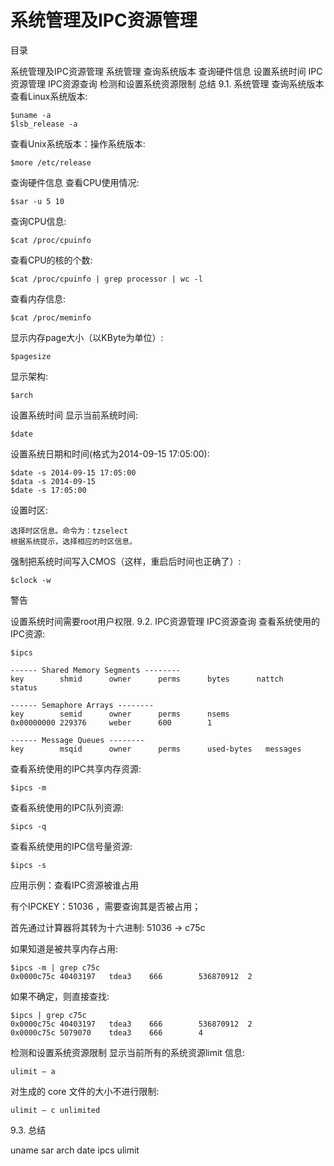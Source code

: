 # 系统管理及IPC资源管理
目录

系统管理及IPC资源管理
系统管理
查询系统版本
查询硬件信息
设置系统时间
IPC资源管理
IPC资源查询
检测和设置系统资源限制
总结
9.1. 系统管理
查询系统版本
查看Linux系统版本:

```
$uname -a
$lsb_release -a
```

查看Unix系统版本：操作系统版本:

```
$more /etc/release
```

查询硬件信息
查看CPU使用情况:

```
$sar -u 5 10
```

查询CPU信息:

```
$cat /proc/cpuinfo
```

查看CPU的核的个数:

```
$cat /proc/cpuinfo | grep processor | wc -l
```

查看内存信息:

```
$cat /proc/meminfo
```

显示内存page大小（以KByte为单位）:

```
$pagesize
```

显示架构:

```
$arch
```

设置系统时间
显示当前系统时间:

```
$date
```

设置系统日期和时间(格式为2014-09-15 17:05:00):

```
$date -s 2014-09-15 17:05:00
$data -s 2014-09-15
$date -s 17:05:00
```

设置时区:

```
选择时区信息。命令为：tzselect
根据系统提示，选择相应的时区信息。
```

强制把系统时间写入CMOS（这样，重启后时间也正确了）:

```
$clock -w
```

警告

设置系统时间需要root用户权限.
9.2. IPC资源管理
IPC资源查询
查看系统使用的IPC资源:

```
$ipcs

------ Shared Memory Segments --------
key        shmid      owner      perms      bytes      nattch     status

------ Semaphore Arrays --------
key        semid      owner      perms      nsems
0x00000000 229376     weber      600        1

------ Message Queues --------
key        msqid      owner      perms      used-bytes   messages
```

查看系统使用的IPC共享内存资源:

```
$ipcs -m
```

查看系统使用的IPC队列资源:

```
$ipcs -q
```

查看系统使用的IPC信号量资源:

```
$ipcs -s
```

应用示例：查看IPC资源被谁占用

有个IPCKEY：51036 ，需要查询其是否被占用；

首先通过计算器将其转为十六进制:
51036 -> c75c

如果知道是被共享内存占用:

```
$ipcs -m | grep c75c
0x0000c75c 40403197   tdea3    666        536870912  2
```

如果不确定，则直接查找:

```
$ipcs | grep c75c
0x0000c75c 40403197   tdea3    666        536870912  2
0x0000c75c 5079070    tdea3    666        4
```

检测和设置系统资源限制
显示当前所有的系统资源limit 信息:

```
ulimit – a
```

对生成的 core 文件的大小不进行限制:

```
ulimit – c unlimited
```

9.3. 总结

uname sar arch date ipcs ulimit
